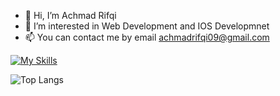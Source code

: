 - 👋 Hi, I’m Achmad Rifqi
- 👀 I’m interested in Web Development and IOS Developmnet
- 📫 You can contact me by email achmadrifqi09@gmail.com
  
[![My Skills](https://skillicons.dev/icons?i=html,css,js,jquery,npm,ts,bootstrap,tailwind,react,nextjs,vite,mysql,firebase,mongodb,prisma,nodejs,swift,php,express,nestjs,laravel,docker,git,github,git,ubuntu,figma,webstorm,phpstorm,postman)](https://skillicons.dev)

![Top Langs](https://github-readme-stats.vercel.app/api/top-langs/?username=anuraghazra&layout=compact&theme=transparent)
